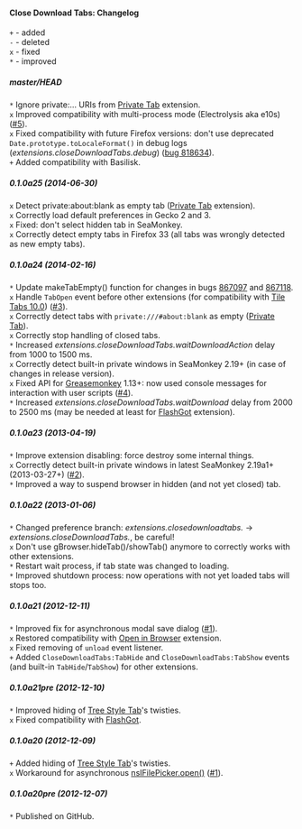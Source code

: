 ﻿#### Close Download Tabs: Changelog

`+` - added<br>
`-` - deleted<br>
`x` - fixed<br>
`*` - improved<br>

##### master/HEAD
`*` Ignore private:… URIs from <a href="https://addons.mozilla.org/addon/private-tab/">Private Tab</a> extension.<br>
`x` Improved compatibility with multi-process mode (Electrolysis aka e10s) (<a href="https://github.com/Infocatcher/Close_Download_Tabs/issues/5">#5</a>).<br>
`x` Fixed compatibility with future Firefox versions: don't use deprecated `Date.prototype.toLocaleFormat()` in debug logs (<em>extensions.closeDownloadTabs.debug</em>) (<a href="https://bugzilla.mozilla.org/show_bug.cgi?id=818634">bug 818634</a>).<br>
`+` Added compatibility with Basilisk.<br>

##### 0.1.0a25 (2014-06-30)
`x` Detect private:about:blank as empty tab (<a href="https://addons.mozilla.org/addon/private-tab/">Private Tab</a> extension).<br>
`x` Correctly load default preferences in Gecko 2 and 3.<br>
`x` Fixed: don't select hidden tab in SeaMonkey.<br>
`x` Correctly detect empty tabs in Firefox 33 (all tabs was wrongly detected as new empty tabs).<br>

##### 0.1.0a24 (2014-02-16)
`*` Update makeTabEmpty() function for changes in bugs <a href="https://bugzilla.mozilla.org/show_bug.cgi?id=867097">867097</a> and <a href="https://bugzilla.mozilla.org/show_bug.cgi?id=867118">867118</a>.<br>
`x` Handle `TabOpen` event before other extensions (for compatibility with <a href="https://addons.mozilla.org/addon/tile-tabs/versions/10.0">Tile Tabs 10.0</a>) (<a href="https://github.com/Infocatcher/Close_Download_Tabs/issues/3">#3</a>).<br>
`x` Correctly detect tabs with `private:///#about:blank` as empty (<a href="https://addons.mozilla.org/addon/private-tab/">Private Tab</a>).<br>
`x` Correctly stop handling of closed tabs.<br>
`*` Increased <em>extensions.closeDownloadTabs.waitDownloadAction</em> delay from 1000 to 1500 ms.<br>
`x` Correctly detect built-in private windows in SeaMonkey 2.19+ (in case of changes in release version).<br>
`x` Fixed API for <a href="https://addons.mozilla.org/addon/greasemonkey/">Greasemonkey</a> 1.13+: now used console messages for interaction with user scripts (<a href="https://github.com/Infocatcher/Close_Download_Tabs/issues/4">#4</a>).<br>
`*` Increased <em>extensions.closeDownloadTabs.waitDownload</em> delay from 2000 to 2500 ms (may be needed at least for <a href="https://addons.mozilla.org/addon/flashgot/">FlashGot</a> extension).<br>

##### 0.1.0a23 (2013-04-19)
`*` Improve extension disabling: force destroy some internal things.<br>
`x` Correctly detect built-in private windows in latest SeaMonkey 2.19a1+ (2013-03-27+) (<a href="https://github.com/Infocatcher/Close_Download_Tabs/issues/2">#2</a>).<br>
`*` Improved a way to suspend browser in hidden (and not yet closed) tab.<br>

##### 0.1.0a22 (2013-01-06)
`*` Changed preference branch: <em>extensions.closedownloadtabs.</em> -> <em>extensions.closeDownloadTabs.</em>, be careful!<br>
`x` Don't use gBrowser.hideTab()/showTab() anymore to correctly works with other extensions.<br>
`*` Restart wait process, if tab state was changed to loading.<br>
`*` Improved shutdown process: now operations with not yet loaded tabs will stops too.<br>

##### 0.1.0a21 (2012-12-11)
`*` Improved fix for asynchronous modal save dialog (<a href="https://github.com/Infocatcher/Close_Download_Tabs/issues/1">#1</a>).<br>
`x` Restored compatibility with <a href="https://addons.mozilla.org/addon/open-in-browser/">Open in Browser</a> extension.<br>
`x` Fixed removing of `unload` event listener.<br>
`+` Added `CloseDownloadTabs:TabHide` and `CloseDownloadTabs:TabShow` events (and built-in `TabHide`/`TabShow`) for other extensions.<br>

##### 0.1.0a21pre (2012-12-10)
`*` Improved hiding of <a href="https://addons.mozilla.org/addon/tree-style-tab/">Tree Style Tab</a>'s twisties.<br>
`x` Fixed compatibility with <a href="https://addons.mozilla.org/addon/flashgot/">FlashGot</a>.<br>

##### 0.1.0a20 (2012-12-09)
`+` Added hiding of <a href="https://addons.mozilla.org/addon/tree-style-tab/">Tree Style Tab</a>'s twisties.<br>
`x` Workaround for asynchronous <a href="https://developer.mozilla.org/en-US/docs/XPCOM_Interface_Reference/nsIFilePicker#open()">nsIFilePicker.open()</a> (<a href="https://github.com/Infocatcher/Close_Download_Tabs/issues/1">#1</a>).<br>

##### 0.1.0a20pre (2012-12-07)
`*` Published on GitHub.<br>